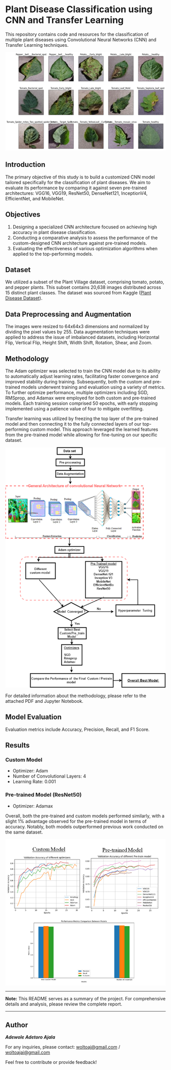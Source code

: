 # Plant Disease Classification using CNN and Transfer Learning

This repository contains code and resources for the classification of multiple plant diseases using Convolutional Neural Networks (CNN) and Transfer Learning techniques.

![plant](https://github.com/adewoleaj/-Plant-Disease-Classification-using-CNN-and-Transfer-Learning/blob/main/plant%20disease.png?raw=true)


## Introduction

The primary objective of this study is to build a customized CNN model tailored specifically for the classification of plant diseases. We aim to evaluate its performance by comparing it against seven pre-trained architectures: VGG16, VGG19, ResNet50, DenseNet121, InceptionV4, EfficientNet, and MobileNet.

## Objectives

1. Designing a specialized CNN architecture focused on achieving high accuracy in plant disease classification.
2. Conducting a comparative analysis to assess the performance of the custom-designed CNN architecture against pre-trained models.
3. Evaluating the effectiveness of various optimization algorithms when applied to the top-performing models.

## Dataset

We utilized a subset of the Plant Village dataset, comprising tomato, potato, and pepper plants. This subset contains 20,638 images distributed across 15 distinct plant classes. The dataset was sourced from Kaggle ([Plant Disease Dataset](https://www.kaggle.com/datasets/emmarex/plantdisease)).

## Data Preprocessing and Augmentation

The images were resized to 64x64x3 dimensions and normalized by dividing the pixel values by 255. Data augmentation techniques were applied to address the issue of imbalanced datasets, including Horizontal Flip, Vertical Flip, Height Shift, Width Shift, Rotation, Shear, and Zoom.

## Methodology

The Adam optimizer was selected to train the CNN model due to its ability to automatically adjust learning rates, facilitating faster convergence and improved stability during training. Subsequently, both the custom and pre-trained models underwent training and evaluation using a variety of metrics. To further optimize performance, multiple optimizers including SGD, RMSprop, and Adamax were employed for both custom and pre-trained models. Each training session comprised 50 epochs, with early stopping implemented using a patience value of four to mitigate overfitting.

Transfer learning was utilized by freezing the top layer of the pre-trained model and then connecting it to the fully connected layers of our top-performing custom model. This approach leveraged the learned features from the pre-trained model while allowing for fine-tuning on our specific dataset.

![Research Flow](https://github.com/adewoleaj/-Plant-Disease-Classification-using-CNN-and-Transfer-Learning/blob/main/flow%20chat.png?raw=true)


For detailed information about the methodology, please refer to the attached PDF and Jupyter Notebook.

## Model Evaluation

Evaluation metrics include Accuracy, Precision, Recall, and F1 Score.

## Results

### Custom Model
- Optimizer: Adam
- Number of Convolutional Layers: 4
- Learning Rate: 0.001

### Pre-trained Model (ResNet50)
- Optimizer: Adamax

Overall, both the pre-trained and custom models performed similarly, with a slight 1% advantage observed for the pre-trained model in terms of accuracy. Notably, both models outperformed previous work conducted on the same dataset.


![compare](https://github.com/adewoleaj/-Plant-Disease-Classification-using-CNN-and-Transfer-Learning/blob/main/Presentation1.png?raw=true)




---
**Note:** This README serves as a summary of the project. For comprehensive details and analysis, please review the complete report.

---
## Author

**_Adewole Adetoro Ajala_**

For any inquiries, please contact: woltoaj@gmail.com / woltoajai@gmail.com

Feel free to contribute or provide feedback!
